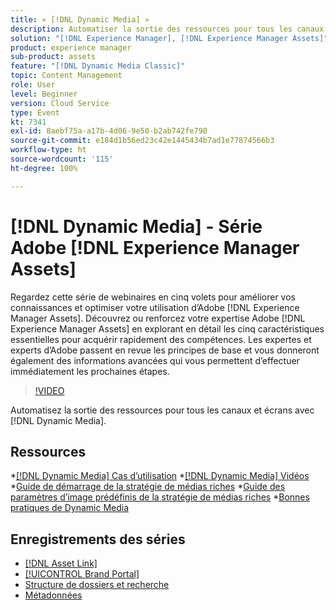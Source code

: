 ```yaml
---
title: « [!DNL Dynamic Media] »
description: Automatiser la sortie des ressources pour tous les canaux et écrans
solution: "[!DNL Experience Manager], [!DNL Experience Manager Assets]"
product: experience manager
sub-product: assets
feature: "[!DNL Dynamic Media Classic]"
topic: Content Management
role: User
level: Beginner
version: Cloud Service
type: Event
kt: 7341
exl-id: 8aebf75a-a17b-4d06-9e50-b2ab742fe790
source-git-commit: e184d1b56ed23c42e1445434b7ad1e77874566b3
workflow-type: ht
source-wordcount: '115'
ht-degree: 100%

---
```


# [!DNL Dynamic Media] - Série Adobe [!DNL Experience Manager Assets]

Regardez cette série de webinaires en cinq volets pour améliorer vos connaissances et optimiser votre utilisation dʼAdobe [!DNL Experience Manager Assets]. Découvrez ou renforcez votre expertise Adobe [!DNL Experience Manager Assets] en explorant en détail les cinq caractéristiques essentielles pour acquérir rapidement des compétences. Les expertes et experts d’Adobe passent en revue les principes de base et vous donneront également des informations avancées qui vous permettent d’effectuer immédiatement les prochaines étapes.

>[!VIDEO](https://video.tv.adobe.com/v/332132/?quality=12&learn=on&hidetitle=true)

Automatisez la sortie des ressources pour tous les canaux et écrans avec [!DNL Dynamic Media].

## Ressources

*[[!DNL Dynamic Media] Cas d’utilisation](https://experienceleague.adobe.com/fr/docs/experience-manager-cloud-service/content/assets/dynamicmedia/dm-journey/dm-journey-part1)
*[[!DNL Dynamic Media] Vidéos](https://experienceleague.adobe.com/fr/docs/experience-manager-learn/assets/dynamic-media/dynamic-media-overview-feature-video-use#dynamic-media)
*[Guide de démarrage de la stratégie de médias riches](https://www.adobe.com/content/dam/www/us/en/experience-manager/pdfs/dynamic-media-kickstart-guide-2019.pdf)
*[Guide des paramètres d’image prédéfinis de la stratégie de médias riches](https://www.adobe.com/content/dam/www/us/en/experience-manager/pdfs/dynamic-media-image-preset-guide.pdf)
*[Bonnes pratiques de Dynamic Media](https://experienceleague.adobe.com/fr/docs/experience-manager-cloud-service/content/assets/dynamicmedia/dm-journey/dm-best-practices)

## Enregistrements des séries

* [[!DNL Asset Link]](asset-link.md)
* [[!UICONTROL Brand Portal]](brand-portal.md)
* [Structure de dossiers et recherche](folder-structure-search.md)
* [Métadonnées](metadata.md)
